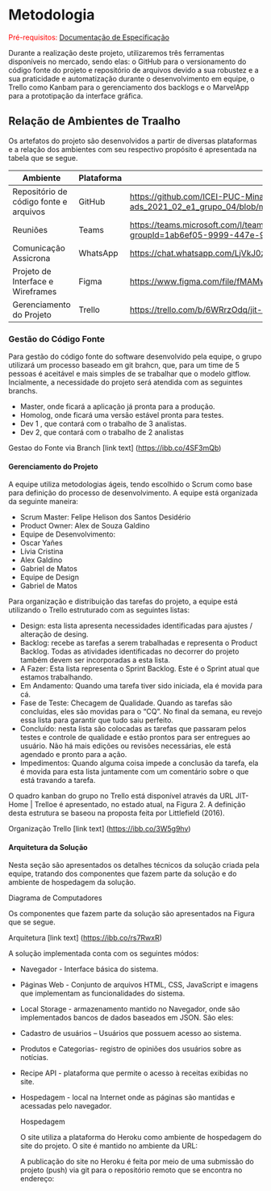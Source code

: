 
# Metodologia

<span style="color:red">Pré-requisitos: <a href="2-Especificação do Projeto.md"> Documentação de Especificação</a></span>

Durante a realização deste projeto, utilizaremos três ferramentas disponíveis no mercado, sendo elas: o GitHub para o versionamento do código fonte do projeto e repositório de arquivos devido a sua robustez e a sua praticidade e automatização durante o desenvolvimento em equipe, o Trello como Kanbam para o gerenciamento dos backlogs e o MarvelApp para a prototipação da interface gráfica.

##  Relação de Ambientes de Traalho

Os artefatos do projeto são desenvolvidos a partir de diversas plataformas e a relação dos ambientes com seu respectivo propósito é apresentada na tabela que se segue.

| **Ambiente** | **Plataforma** | **Link de Acesso** |
|--- |--- |--- |
| Repositório de código fonte e arquivos| GitHub |https://github.com/ICEI-PUC-Minas-PMV-ADS/pmv-ads-2021-2-e1-proj-web-t2-ads_2021_02_e1_grupo_04/blob/main/docs/03-Metodologia.md|
| Reuniões  | Teams | https://teams.microsoft.com/l/team/19%3a5hjt0p_P8CTVN1IqTwvwXQAorCU6LlM92bSIR99wn0c1%40thread.tacv2/conversations?groupId=1ab6ef05-9999-447e-9e1c-a828c3563eb1&tenantId=14cbd5a7-ec94-46ba-b314-cc0fc972a161 |
|Comunicação Assicrona |WhatsApp | https://chat.whatsapp.com/LjVkJ0zumEnFhoyw7U4wyP |
| Projeto de Interface e  Wireframes | Figma | https://www.figma.com/file/fMAMwSgbI0nQLdB8SWCByx/Untitled?node-id=1%3A2 |
| Gerenciamento do Projeto | Trello | https://trello.com/b/6WRrzOdq/jit-home |

### Gestão do Código Fonte
Para gestão do código fonte do software desenvolvido pela equipe, o grupo utilizará um processo baseado em git brahcn, que, para um time de 5 pessoas é aceitável e mais simples de se trabalhar que o modelo gitflow. Incialmente, a necessidade do projeto será atendida com as seguintes branchs. 

- Master, onde  ficará a aplicação já pronta para a produção.
- Homolog, onde ficará uma versão estável pronta para testes.
- Dev 1 , que contará com o trabalho de 3 analistas.
- Dev 2, que contará com o trabalho de 2 analistas

Gestao do Fonte via Branch
[link text]
(https://ibb.co/4SF3mQb)

#### Gerenciamento do Projeto

A equipe utiliza metodologias ágeis, tendo escolhido o Scrum como base para definição do processo de desenvolvimento. 
A equipe está organizada da seguinte maneira: 
- Scrum Master: Felipe Helison dos Santos Desidério
- Product Owner: Alex de Souza Galdino
- Equipe de Desenvolvimento:
- Oscar Yañes
- Lívia Cristina
- Alex Galdino
- Gabriel de Matos
- Equipe de  Design
- Gabriel de Matos

Para organização e distribuição das tarefas do projeto, a equipe está utilizando o Trello estruturado com as seguintes listas:

- Design: esta lista apresenta necessidades identificadas para ajustes / alteração de desing.
- Backlog: recebe as tarefas a serem trabalhadas e representa o Product Backlog. Todas as atividades identificadas no decorrer do projeto também devem ser incorporadas a esta lista. 
- A Fazer: Esta lista representa o Sprint Backlog. Este é o Sprint atual que estamos trabalhando.
- Em Andamento: Quando uma tarefa tiver sido iniciada, ela é movida para cá. 
- Fase de Teste: Checagem de Qualidade. Quando as tarefas são concluídas, eles são movidas para o “CQ”. No final da semana, eu revejo essa lista para garantir que tudo saiu perfeito.
- Concluído: nesta lista são colocadas as tarefas que passaram pelos testes e controle de qualidade e estão prontos para ser entregues ao usuário. Não há mais edições ou revisões necessárias, ele está agendado e pronto para a ação. 
- Impedimentos: Quando alguma coisa impede a conclusão da tarefa, ela é movida para esta lista juntamente com um comentário sobre o que está travando a tarefa. 


O quadro kanban do grupo no Trello está disponível através da URL  JIT-Home | Trelloe é apresentado, no estado atual, na Figura 2. A definição desta estrutura se baseou na proposta feita por Littlefield (2016).

Organização Trello
[link text]
(https://ibb.co/3W5g9hv)


#### Arquitetura da Solução

Nesta seção são apresentados os detalhes técnicos da solução criada pela equipe, tratando dos componentes que fazem parte da solução e do ambiente de hospedagem da solução. 

Diagrama de Computadores

Os componentes que fazem parte da solução são apresentados na Figura que se segue. 

Arquitetura
[link text]
(https://ibb.co/rs7RwxR)

A solução implementada conta com os seguintes módos: 

- Navegador - Interface básica do sistema.
- Páginas Web - Conjunto de arquivos HTML, CSS, JavaScript e imagens que implementam as funcionalidades do sistema. 
- Local Storage - armazenamento mantido no Navegador, onde são implementados bancos de dados baseados em JSON. São eles:  
- Cadastro de usuários – Usuários que possuem acesso ao sistema.  
- Produtos e Categorias- registro de opiniões dos usuários sobre as notícias.
- Recipe API - plataforma que permite o acesso à receitas exibidas no site. 
- Hospedagem - local na Internet onde as páginas são mantidas e acessadas pelo navegador.  

  Hospedagem
  
  O site utiliza a plataforma do Heroku como ambiente de hospedagem do site do projeto. O site é mantido no ambiente da URL: 
  
  A publicação do site no Heroku é feita por meio de uma submissão do projeto (push) via git para o repositório remoto que se encontra no endereço: 
  
